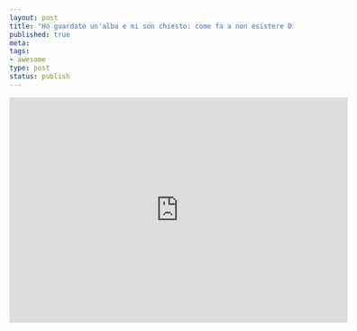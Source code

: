 ```yaml
--- 
layout: post
title: "Ho guardato un'alba e mi son chiesto: come fa a non esistere Dio?"
published: true
meta:
tags: 
- awesome
type: post
status: publish
---
```

<iframe src="http://player.vimeo.com/video/29950141?portrait=0&amp;color=ffffff" width="600" height="400" frameborder="0"></iframe>
